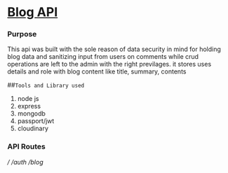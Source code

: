 # [Blog API](https://blog-api-erose.up.railway.app/)

### Purpose
This api was built with the sole reason of data security in mind for holding blog data and sanitizing input from users on comments while crud operations are left to the admin with the right previlages. it stores uses details and role with blog content like title, summary, contents 

##`Tools and Library used`
<ol>
<li>node js</li>
<li> express </li>
<li> mongodb</li>
<li> passport/jwt</li>
<li>cloudinary </li>
</ol>

### API Routes
 */*
*/auth*
*/blog*
